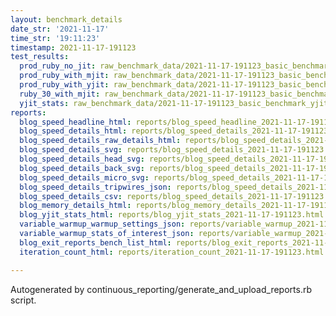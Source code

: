 ```yaml
---
layout: benchmark_details
date_str: '2021-11-17'
time_str: '19:11:23'
timestamp: 2021-11-17-191123
test_results:
  prod_ruby_no_jit: raw_benchmark_data/2021-11-17-191123_basic_benchmark_prod_ruby_no_jit.json
  prod_ruby_with_mjit: raw_benchmark_data/2021-11-17-191123_basic_benchmark_prod_ruby_with_mjit.json
  prod_ruby_with_yjit: raw_benchmark_data/2021-11-17-191123_basic_benchmark_prod_ruby_with_yjit.json
  ruby_30_with_mjit: raw_benchmark_data/2021-11-17-191123_basic_benchmark_ruby_30_with_mjit.json
  yjit_stats: raw_benchmark_data/2021-11-17-191123_basic_benchmark_yjit_stats.json
reports:
  blog_speed_headline_html: reports/blog_speed_headline_2021-11-17-191123.html
  blog_speed_details_html: reports/blog_speed_details_2021-11-17-191123.html
  blog_speed_details_raw_details_html: reports/blog_speed_details_2021-11-17-191123.raw_details.html
  blog_speed_details_svg: reports/blog_speed_details_2021-11-17-191123.svg
  blog_speed_details_head_svg: reports/blog_speed_details_2021-11-17-191123.head.svg
  blog_speed_details_back_svg: reports/blog_speed_details_2021-11-17-191123.back.svg
  blog_speed_details_micro_svg: reports/blog_speed_details_2021-11-17-191123.micro.svg
  blog_speed_details_tripwires_json: reports/blog_speed_details_2021-11-17-191123.tripwires.json
  blog_speed_details_csv: reports/blog_speed_details_2021-11-17-191123.csv
  blog_memory_details_html: reports/blog_memory_details_2021-11-17-191123.html
  blog_yjit_stats_html: reports/blog_yjit_stats_2021-11-17-191123.html
  variable_warmup_warmup_settings_json: reports/variable_warmup_2021-11-17-191123.warmup_settings.json
  variable_warmup_stats_of_interest_json: reports/variable_warmup_2021-11-17-191123.stats_of_interest.json
  blog_exit_reports_bench_list_html: reports/blog_exit_reports_2021-11-17-191123.bench_list.html
  iteration_count_html: reports/iteration_count_2021-11-17-191123.html

---
```

Autogenerated by continuous_reporting/generate_and_upload_reports.rb script.
